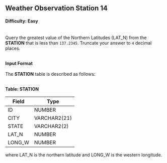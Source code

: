 ## Weather Observation Station 14

#### Difficulty: Easy

</br>Query the greatest value of the Northern Latitudes (LAT_N) from the **STATION**  that is less than `137.2345`. Truncate your answer to `4` decimal places.

<br>**Input Format**<br>
<br>The **STATION** table is described as follows:
<br><br>

**Table: STATION**

| Field  | Type         |
| ------ | ------------ |
| ID     | NUMBER       |
| CITY   | VARCHAR2(21) |
| STATE  | VARCHAR2(2)  |
| LAT_N  | NUMBER       |
| LONG_W | NUMBER       |

where LAT_N is the northern latitude and LONG_W is the western longitude.
